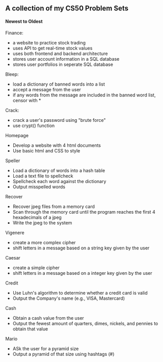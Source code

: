 ## A collection of my CS50 Problem Sets

#### Newest to Oldest

Finance:
  - a website to practice stock trading
  - uses API to get real-time stock values
  - uses both frontend and backend architecture 
  - stores user account information in a SQL database
  - stores user portfolios in seperate SQL database

Bleep:
  - load a dictionary of banned words into a list
  - accept a message from the user
  - if any words from the message are included in the banned word list, censor with *

Crack:
  - crack a user's password using "brute force"
  - use crypt() function 
  
Homepage
  - Develop a website with 4 html documents
  - Use basic html and CSS to style
  
Speller
  - Load a dictionary of words into a hash table
  - Load a text file to spellcheck
  - Spellcheck each word against the dictionary
  - Output misspelled words
  
Recover
  - Recover jpeg files from a memory card
  - Scan through the memory card until the program reaches the first 4 hexadecimals of a jpeg
  - Write the jpeg to the system

Vigenere
  - create a more complex cipher
  - shift letters in a message based on a string key given by the user
  
Caesar
  - create a simple cipher
  - shift letters in a message based on a integer key given by the user
  
Credit
  - Use Luhn's algorithm to determine whether a credit card is valid
  - Output the Company's name (e.g., VISA, Mastercard)
  
Cash
  - Obtain a cash value from the user
  - Output the fewest amount of quarters, dimes, nickels, and pennies to obtain that value
  
Mario
  - ASk the user for a pyramid size
  - Output a pyramid of that size using hashtags (#)


  

  

